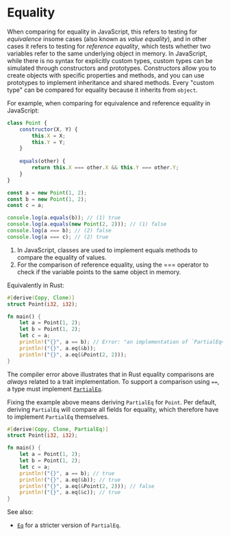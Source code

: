 # Equality

When comparing for equality in JavaScript, this refers to testing for _equivalence_ insome cases (also known as _value equality_), and in other cases it refers to
testing for _reference equality_, which tests whether two variables refer to the
same underlying object in memory. In JavaScript, while there is no syntax for explicitly custom types, custom types can be simulated through constructors and prototypes. Constructors allow you to create objects with specific properties and methods, and you can use prototypes to implement inheritance and shared methods. Every "custom type" can be compared for equality
because it inherits from `object`.

For example, when comparing for equivalence and reference equality in JavaScript:

```js
class Point {
    constructor(X, Y) {
        this.X = X;
        this.Y = Y;
    }
    
    equals(other) {
        return this.X === other.X && this.Y === other.Y;
    }
}

const a = new Point(1, 2);
const b = new Point(1, 2);
const c = a;

console.log(a.equals(b)); // (1) true
console.log(a.equals(new Point(2, 2))); // (1) false
console.log(a === b); // (2) false
console.log(a === c); // (2) true
```

1. In JavaScript, classes are used to implement equals methods to compare the equality of values.
2. For the comparison of reference equality, using the === operator to check if the variable points to the same object in memory.

Equivalently in Rust:

```rust
#[derive(Copy, Clone)]
struct Point(i32, i32);

fn main() {
    let a = Point(1, 2);
    let b = Point(1, 2);
    let c = a;
    println!("{}", a == b); // Error: "an implementation of `PartialEq<_>` might be missing for `Point`"
    println!("{}", a.eq(&b));
    println!("{}", a.eq(&Point(2, 2)));
}
```

The compiler error above illustrates that in Rust equality comparisons are
_always_ related to a trait implementation. To support a comparison using `==`,
a type must implement [`PartialEq`][partialeq.rs].

Fixing the example above means deriving `PartialEq` for `Point`. Per default,
deriving `PartialEq` will compare all fields for equality, which therefore have
to implement `PartialEq` themselves.

```rust
#[derive(Copy, Clone, PartialEq)]
struct Point(i32, i32);

fn main() {
    let a = Point(1, 2);
    let b = Point(1, 2);
    let c = a;
    println!("{}", a == b); // true
    println!("{}", a.eq(&b)); // true
    println!("{}", a.eq(&Point(2, 2))); // false
    println!("{}", a.eq(&c)); // true
}
```

See also:

- [`Eq`][eq.rs] for a stricter version of `PartialEq`.

[partialeq.rs]: https://doc.rust-lang.org/std/cmp/trait.PartialEq.html
[eq.rs]: https://doc.rust-lang.org/std/cmp/trait.Eq.html
